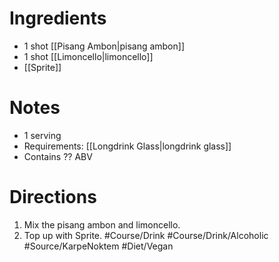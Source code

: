 # Ingredients
- 1 shot [[Pisang Ambon|pisang ambon]]
- 1 shot [[Limoncello|limoncello]]
- [[Sprite]]
# Notes
- 1 serving
- Requirements: [[Longdrink Glass|longdrink glass]]
- Contains ?? ABV
# Directions
1. Mix the pisang ambon and limoncello.
2. Top up with Sprite.
#Course/Drink #Course/Drink/Alcoholic #Source/KarpeNoktem #Diet/Vegan 